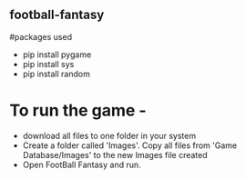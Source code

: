## football-fantasy

#packages used
 - pip install pygame
 - pip install sys
 - pip install random
 
# To run the game -
- download all files to one folder in your system
- Create a folder called 'Images'. Copy all files from 'Game Database/Images' to the new Images file created
- Open FootBall Fantasy and run.
